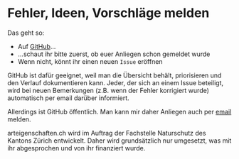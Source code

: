 # Fehler, Ideen, Vorschläge melden

Das geht so:

- Auf [GitHub](https://github.com/FNSKtZH/ae2/issues)...
- ...schaut ihr bitte zuerst, ob euer Anliegen schon gemeldet wurde
- Wenn nicht, könnt ihr einen neuen `Issue` eröffnen

GitHub ist dafür geeignet, weil man die Übersicht behält, priorisieren und den Verlauf dokumentieren kann. Jeder, der sich an einem Issue beteiligt, wird bei neuen Bemerkungen (z.B. wenn der Fehler korrigiert wurde) automatisch per email darüber informiert.

Allerdings ist GitHub öffentlich. Man kann mir daher Anliegen auch per [email](mailto:alex@gabriel-software.ch) melden.

arteigenschaften.ch wird im Auftrag der Fachstelle Naturschutz des Kantons Zürich entwickelt. Daher wird grundsätzlich nur umgesetzt, was mit ihr abgesprochen und von ihr finanziert wurde.